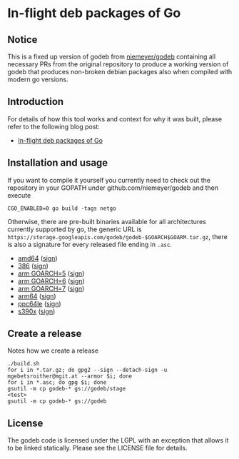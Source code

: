 # In-flight deb packages of Go

Notice
------

This is a fixed up version of godeb from [niemeyer/godeb](https://github.com/niemeyer/godeb) containing all necessary PRs from the original repository to produce a working version of godeb that produces non-broken debian packages also when compiled with modern go versions.

Introduction
------------

For details of how this tool works and context for why it was built,
please refer to the following blog post:

  * [In-flight deb packages of Go](http://blog.labix.org/2013/06/15/in-flight-deb-packages-of-go)


Installation and usage
----------------------

If you want to compile it yourself you currently need to check out the repository in your GOPATH under github.com/niemeyer/godeb and then execute

    CGO_ENABLED=0 go build -tags netgo

Otherwise, there are pre-built binaries available for all architectures currently supported by go, the generic URL is `https://storage.googleapis.com/godeb/godeb-$GOARCH$GOARM.tar.gz`, there is also a signature for every released file ending in `.asc`.

  * [amd64](https://storage.googleapis.com/godeb/godeb-amd64.tar.gz) ([sign](https://storage.googleapis.com/godeb/godeb-amd64.tar.gz.asc))
  * [386](https://storage.googleapis.com/godeb/godeb-386.tar.gz) ([sign](https://storage.googleapis.com/godeb/godeb-386.tar.gz.asc))
  * [arm GOARCH=5](https://storage.googleapis.com/godeb/godeb-arm5.tar.gz) ([sign](https://storage.googleapis.com/godeb/godeb-arm5.tar.gz.asc))
  * [arm GOARCH=6](https://storage.googleapis.com/godeb/godeb-arm6.tar.gz) ([sign](https://storage.googleapis.com/godeb/godeb-arm6.tar.gz.asc))
  * [arm GOARCH=7](https://storage.googleapis.com/godeb/godeb-arm7.tar.gz) ([sign](https://storage.googleapis.com/godeb/godeb-arm7.tar.gz.asc))
  * [arm64](https://storage.googleapis.com/godeb/godeb-arm64.tar.gz) ([sign](https://storage.googleapis.com/godeb/godeb-arm64.tar.gz.asc))
  * [ppc64le](https://storage.googleapis.com/godeb/godeb-ppc64le.tar.gz) ([sign](https://storage.googleapis.com/godeb/godeb-ppc64le.tar.gz.asc))
  * [s390x](https://storage.googleapis.com/godeb/godeb-s390x.tar.gz) ([sign](https://storage.googleapis.com/godeb/godeb-s390x.tar.gz.asc))

Create a release
----------------

Notes how we create a release

```
./build.sh
for i in *.tar.gz; do gpg2 --sign --detach-sign -u mgebetsroither@mgit.at --armor $i; done
for i in *.asc; do gpg $i; done
gsutil -m cp godeb-* gs://godeb/stage
<test>
gsutil -m cp godeb-* gs://godeb
```

License
-------

The godeb code is licensed under the LGPL with an exception that allows it to be linked statically. Please see the LICENSE file for details.
